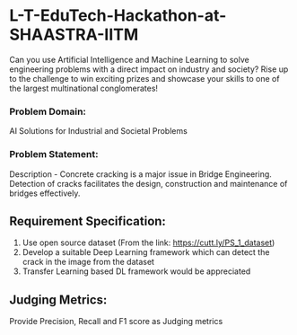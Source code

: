 # L-T-EduTech-Hackathon-at-SHAASTRA-IITM
Can you use Artificial Intelligence and Machine Learning to solve engineering problems with a direct impact on industry and society? Rise up to the challenge to win exciting prizes and showcase your skills to one of the largest multinational conglomerates!
### Problem Domain:
AI Solutions for Industrial and Societal Problems 
### Problem Statement:
Description - Concrete cracking is a major issue in Bridge Engineering. Detection of cracks facilitates the design, construction and maintenance of bridges effectively.
## Requirement Specification:
1. Use open source dataset (From the link: https://cutt.ly/PS_1_dataset)
2. Develop a suitable Deep Learning framework which can detect the crack in the image from the dataset
3. Transfer Learning based DL framework would be appreciated
## Judging Metrics: 
Provide Precision, Recall and F1 score as Judging metrics
